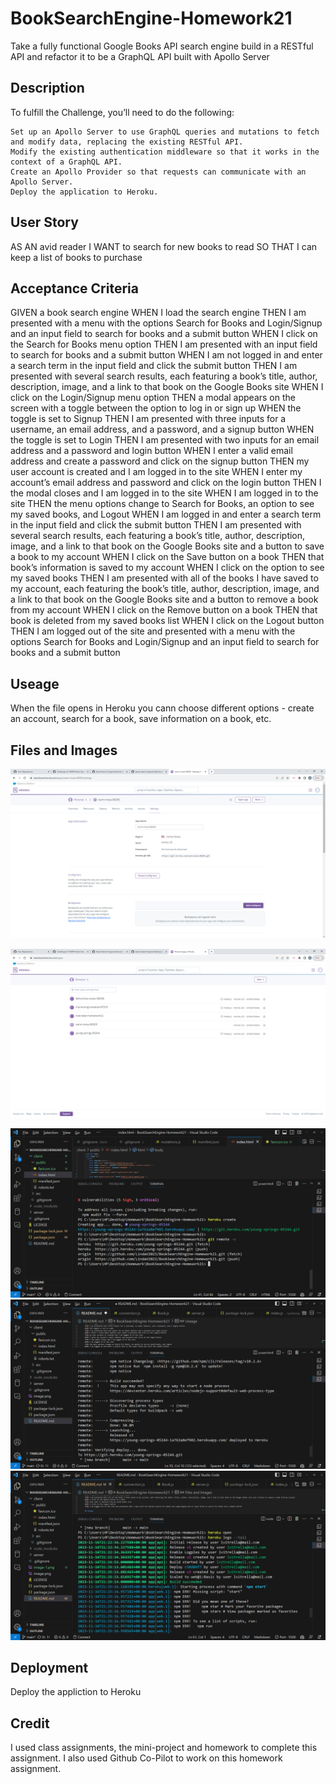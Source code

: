 # BookSearchEngine-Homework21

Take a fully functional Google Books API search engine build in a RESTful API and refactor it to be a GraphQL API built with Apollo Server

## Description

To fulfill the Challenge, you’ll need to do the following:

    Set up an Apollo Server to use GraphQL queries and mutations to fetch and modify data, replacing the existing RESTful API.
    Modify the existing authentication middleware so that it works in the context of a GraphQL API.
    Create an Apollo Provider so that requests can communicate with an Apollo Server.
    Deploy the application to Heroku.




## User Story

AS AN avid reader
I WANT to search for new books to read
SO THAT I can keep a list of books to purchase

## Acceptance Criteria

GIVEN a book search engine
WHEN I load the search engine
THEN I am presented with a menu with the options Search for Books and Login/Signup and an input field to search for books and a submit button
WHEN I click on the Search for Books menu option
THEN I am presented with an input field to search for books and a submit button
WHEN I am not logged in and enter a search term in the input field and click the submit button
THEN I am presented with several search results, each featuring a book’s title, author, description, image, and a link to that book on the Google Books site
WHEN I click on the Login/Signup menu option
THEN a modal appears on the screen with a toggle between the option to log in or sign up
WHEN the toggle is set to Signup
THEN I am presented with three inputs for a username, an email address, and a password, and a signup button
WHEN the toggle is set to Login
THEN I am presented with two inputs for an email address and a password and login button
WHEN I enter a valid email address and create a password and click on the signup button
THEN my user account is created and I am logged in to the site
WHEN I enter my account’s email address and password and click on the login button
THEN I the modal closes and I am logged in to the site
WHEN I am logged in to the site
THEN the menu options change to Search for Books, an option to see my saved books, and Logout
WHEN I am logged in and enter a search term in the input field and click the submit button
THEN I am presented with several search results, each featuring a book’s title, author, description, image, and a link to that book on the Google Books site and a button to save a book to my account
WHEN I click on the Save button on a book
THEN that book’s information is saved to my account
WHEN I click on the option to see my saved books
THEN I am presented with all of the books I have saved to my account, each featuring the book’s title, author, description, image, and a link to that book on the Google Books site and a button to remove a book from my account
WHEN I click on the Remove button on a book
THEN that book is deleted from my saved books list
WHEN I click on the Logout button
THEN I am logged out of the site and presented with a menu with the options Search for Books and Login/Signup and an input field to search for books and a submit button

## Useage

When the file opens in Heroku you cann choose different options - create an account, search for a book, save information on a book, etc.

## Files and Images

![herok - warm-mesa-08305 -](image-4.png)

![heroku](image-3.png)

![Heroku file made](image.png)
![heroku build successful](image-1.png)
![heroku logs](image-2.png)

## Deployment

Deploy the appliction to Heroku

## Credit 
I used class assignments, the mini-project and homework to complete this assignment.
I also used Github Co-Pilot to work on this homework assignment.